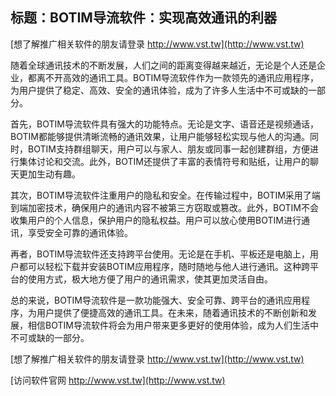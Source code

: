 ## **标题：BOTIM导流软件：实现高效通讯的利器**

[想了解推广相关软件的朋友请登录 http://www.vst.tw](http://www.vst.tw)

随着全球通讯技术的不断发展，人们之间的距离变得越来越近，无论是个人还是企业，都离不开高效的通讯工具。BOTIM导流软件作为一款领先的通讯应用程序，为用户提供了稳定、高效、安全的通讯体验，成为了许多人生活中不可或缺的一部分。

首先，BOTIM导流软件具有强大的功能特点。无论是文字、语音还是视频通话，BOTIM都能够提供清晰流畅的通讯效果，让用户能够轻松实现与他人的沟通。同时，BOTIM支持群组聊天，用户可以与家人、朋友或同事一起创建群组，方便进行集体讨论和交流。此外，BOTIM还提供了丰富的表情符号和贴纸，让用户的聊天更加生动有趣。

其次，BOTIM导流软件注重用户的隐私和安全。在传输过程中，BOTIM采用了端到端加密技术，确保用户的通讯内容不被第三方窃取或篡改。此外，BOTIM不会收集用户的个人信息，保护用户的隐私权益。用户可以放心使用BOTIM进行通讯，享受安全可靠的通讯体验。

再者，BOTIM导流软件还支持跨平台使用。无论是在手机、平板还是电脑上，用户都可以轻松下载并安装BOTIM应用程序，随时随地与他人进行通讯。这种跨平台的使用方式，极大地方便了用户的通讯需求，使其更加灵活自由。

总的来说，BOTIM导流软件是一款功能强大、安全可靠、跨平台的通讯应用程序，为用户提供了便捷高效的通讯工具。在未来，随着通讯技术的不断创新和发展，相信BOTIM导流软件将会为用户带来更多更好的使用体验，成为人们生活中不可或缺的一部分。

[想了解推广相关软件的朋友请登录 http://www.vst.tw](http://www.vst.tw)


[访问软件官网 http://www.vst.tw](http://www.vst.tw)
